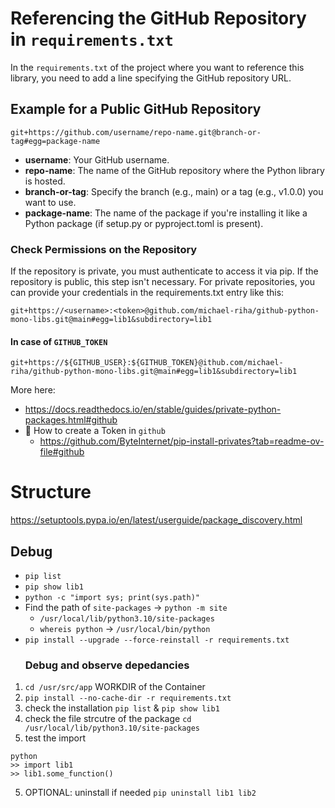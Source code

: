 
# Referencing the GitHub Repository in `requirements.txt`

In the `requirements.txt` of the project where you want to reference this library, you need to add a line specifying the GitHub repository URL.

## Example for a Public GitHub Repository

```plaintext
git+https://github.com/username/repo-name.git@branch-or-tag#egg=package-name
```

- **username**: Your GitHub username.
- **repo-name**: The name of the GitHub repository where the Python library is hosted.
- **branch-or-tag**: Specify the branch (e.g., main) or a tag (e.g., v1.0.0) you want to use.
- **package-name**: The name of the package if you're installing it like a Python package (if setup.py or pyproject.toml is present).

### Check Permissions on the Repository
If the repository is private, you must authenticate to access it via pip. If the repository is public, this step isn't necessary. For private repositories, you can provide your credentials in the requirements.txt entry like this:

```plaintext
git+https://<username>:<token>@github.com/michael-riha/github-python-mono-libs.git@main#egg=lib1&subdirectory=lib1
```

#### In case of `GITHUB_TOKEN`


```plaintext
git+https://${GITHUB_USER}:${GITHUB_TOKEN}@ithub.com/michael-riha/github-python-mono-libs.git@main#egg=lib1&subdirectory=lib1
```

More here: 
- https://docs.readthedocs.io/en/stable/guides/private-python-packages.html#github
- 🔑 How to create a Token in `github` 
  - https://github.com/ByteInternet/pip-install-privates?tab=readme-ov-file#github

# Structure

https://setuptools.pypa.io/en/latest/userguide/package_discovery.html

## Debug

- `pip list`
- `pip show lib1`
- `python -c "import sys; print(sys.path)"`
- Find the path of `site-packages` -> `python -m site`
  - `/usr/local/lib/python3.10/site-packages`
  - `whereis python` -> `/usr/local/bin/python`
- `pip install --upgrade --force-reinstall -r requirements.txt`
  ### Debug and observe depedancies

1) `cd /usr/src/app` WORKDIR of the Container
2) `pip install --no-cache-dir -r requirements.txt`
  1) check the installation `pip list` & `pip show lib1`
3) check the file strcutre of the package `cd /usr/local/lib/python3.10/site-packages`
4) test the import
```
python
>> import lib1
>> lib1.some_function()
```
5) OPTIONAL: uninstall if needed `pip uninstall lib1 lib2`
